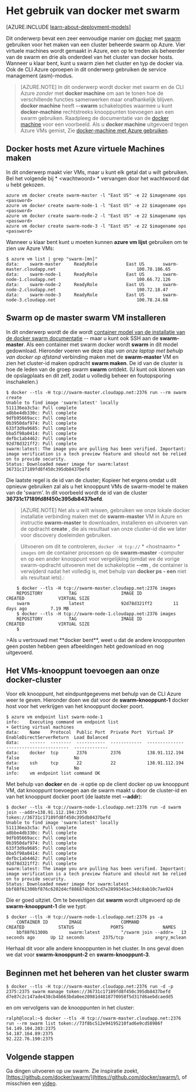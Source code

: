 <properties
   pageTitle="Aan de slag met docker met swarm op Azure"
   description="Beschrijving van het VMs een groep maken met de extensie Docker VM en swarm gebruiken voor het maken van een cluster Docker."
   services="virtual-machines-linux"
   documentationCenter="virtual-machines"
   authors="squillace"
   manager="timlt"
   editor="tysonn"
   tags="azure-service-management"/>

<tags
   ms.service="virtual-machines-linux"
   ms.devlang="na"
   ms.topic="article"
   ms.tgt_pltfrm="vm-linux"
   ms.workload="infrastructure"
   ms.date="01/04/2016"
   ms.author="rasquill"/>

# <a name="how-to-use-docker-with-swarm"></a>Het gebruik van docker met swarm

[AZURE.INCLUDE [learn-about-deployment-models](../../includes/learn-about-deployment-models-classic-include.md)]


Dit onderwerp bevat een zeer eenvoudige manier om [docker](https://www.docker.com/) met [swarm](https://github.com/docker/swarm) gebruiken voor het maken van een cluster beheerde swarm op Azure. Vier virtuele machines wordt gemaakt in Azure, een op te treden als beheerder van de swarm en drie als onderdeel van het cluster van docker hosts. Wanneer u klaar bent, kunt u swarm zien het cluster en typ de docker via. Ook de CLI Azure oproepen in dit onderwerp gebruiken de service management (asm)-modus. 

> [AZURE.NOTE] In dit onderwerp wordt docker met swarm en de CLI Azure *zonder* met **docker machine** om aan te tonen hoe de verschillende functies samenwerken maar onafhankelijk blijven. **docker machine** heeft **--swarm** schakelopties waarmee u kunt **docker-machine** rechtstreeks knooppunten toevoegen aan een swarm gebruiken. Raadpleeg de documentatie van de [docker machine](https://github.com/docker/machine) voor een voorbeeld. Als u **docker machine** uitgevoerd tegen Azure VMs gemist, Zie [docker-machine met Azure gebruiken](virtual-machines-linux-docker-machine.md).

## <a name="create-docker-hosts-with-azure-virtual-machines"></a>Docker hosts met Azure virtuele Machines maken

In dit onderwerp maakt vier VMs, maar u kunt elk getal dat u wilt gebruiken. Bel het volgende bij * &lt;wachtwoord&gt; * vervangen door het wachtwoord dat u hebt gekozen.

    azure vm docker create swarm-master -l "East US" -e 22 $imagename ops <password>
    azure vm docker create swarm-node-1 -l "East US" -e 22 $imagename ops <password>
    azure vm docker create swarm-node-2 -l "East US" -e 22 $imagename ops <password>
    azure vm docker create swarm-node-3 -l "East US" -e 22 $imagename ops <password>

Wanneer u klaar bent kunt u moeten kunnen **azure vm lijst** gebruiken om te zien uw Azure VMs:

    $ azure vm list | grep "swarm-[mn]"
    data:    swarm-master     ReadyRole           East US       swarm-master.cloudapp.net                               100.78.186.65
    data:    swarm-node-1     ReadyRole           East US       swarm-node-1.cloudapp.net                               100.66.72.126
    data:    swarm-node-2     ReadyRole           East US       swarm-node-2.cloudapp.net                               100.72.18.47  
    data:    swarm-node-3     ReadyRole           East US       swarm-node-3.cloudapp.net                               100.78.24.68  

## <a name="installing-swarm-on-the-swarm-master-vm"></a>Swarm op de master swarm VM installeren

In dit onderwerp wordt de die wordt [container model van de installatie van de docker swarm documentatie](https://github.com/docker/swarm#1---docker-image) -- maar u kunt ook SSH aan de **swarm-master**. Als een container met swarm docker wordt **swarm** in dit model gedownload. Hieronder voeren we deze stap *van onze laptop met behulp van docker op afstand* verbinding maken met de **swarm-master** VM en zien het cluster-id maken opdracht **swarm maken**. De id van de cluster is hoe de leden van de groep swarm **swarm** ontdekt. (U kunt ook klonen van de opslagplaats en dit zelf, zodat u volledig beheer en foutopsporing inschakelen.)

    $ docker --tls -H tcp://swarm-master.cloudapp.net:2376 run --rm swarm create
    Unable to find image 'swarm:latest' locally
    511136ea3c5a: Pull complete
    a8bbe4db330c: Pull complete
    9dfb95669acc: Pull complete
    0b3950daf974: Pull complete
    633f3d9a9685: Pull complete
    bba5f98a0414: Pull complete
    defbc1ab4462: Pull complete
    92d78d321ff2: Pull complete
    swarm:latest: The image you are pulling has been verified. Important: image verification is a tech preview feature and should not be relied on to provide security.
    Status: Downloaded newer image for swarm:latest
    36731c17189fd8f450c395db8437befd

Die laatste regel is de id van de cluster; Kopieer het ergens omdat u dit opnieuw gebruiken zal als u het knooppunt VMs de swarm-model te maken van de 'swarm'. In dit voorbeeld wordt de id van de cluster **36731c17189fd8f450c395db8437befd**.

> [AZURE.NOTE] Net als u wilt wissen, gebruiken we onze lokale docker installatie verbinding maken met de **swarm-master** VM in Azure en instructie **swarm-master** te downloaden, installeren en uitvoeren van de opdracht **create** , die als resultaat van onze cluster-id die we later voor discovery doeleinden gebruiken.
<!-- -->
> Uitvoeren om dit te controleren, `docker -H tcp://` * &lt;hostnaam&gt; * ` images` om de container processen op de **swarm-master** -computer en op een ander knooppunt voor vergelijking (omdat we de vorige swarm-opdracht uitvoeren met de schakeloptie **--rm** , de container is verwijderd nadat het volledig is, met behulp van **docker ps - een** niet als resultaat iets).:


        $ docker --tls -H tcp://swarm-master.cloudapp.net:2376 images
        REPOSITORY          TAG                 IMAGE ID            CREATED             VIRTUAL SIZE
        swarm               latest              92d78d321ff2        11 days ago         7.19 MB
        $ docker --tls -H tcp://swarm-node-1.cloudapp.net:2376 images
        REPOSITORY          TAG                 IMAGE ID            CREATED             VIRTUAL SIZE
        $
<P />
>Als u vertrouwd met **docker bent**, weet u dat de andere knooppunten geen posten hebben geen afbeeldingen hebt gedownload en nog uitgevoerd.

## <a name="join-the-node-vms-to-our-docker-cluster"></a>Het VMs-knooppunt toevoegen aan onze docker-cluster

Voor elk knooppunt, het eindpuntgegevens met behulp van de CLI Azure weer te geven. Hieronder doen we dat voor de **swarm-knooppunt-1** docker host voor het verkrijgen van het knooppunt docker poort.

    $ azure vm endpoint list swarm-node-1
    info:    Executing command vm endpoint list
    + Getting virtual machines
    data:    Name    Protocol  Public Port  Private Port  Virtual IP      EnableDirectServerReturn  Load Balanced
    data:    ------  --------  -----------  ------------  --------------  ------------------------  -------------
    data:    docker  tcp       2376         2376          138.91.112.194  false                     No
    data:    ssh     tcp       22           22            138.91.112.194  false                     No
    info:    vm endpoint list command OK


Met behulp van **docker** en de `-H` optie op de client docker op uw knooppunt VM, dat knooppunt toevoegen aan de swarm maakt u door de cluster-id en van het knooppunt docker poort (de laatste met **--addr**):

    $ docker --tls -H tcp://swarm-node-1.cloudapp.net:2376 run -d swarm join --addr=138.91.112.194:2376 token://36731c17189fd8f450c395db8437befd
    Unable to find image 'swarm:latest' locally
    511136ea3c5a: Pull complete
    a8bbe4db330c: Pull complete
    9dfb95669acc: Pull complete
    0b3950daf974: Pull complete
    633f3d9a9685: Pull complete
    bba5f98a0414: Pull complete
    defbc1ab4462: Pull complete
    92d78d321ff2: Pull complete
    swarm:latest: The image you are pulling has been verified. Important: image verification is a tech preview feature and should not be relied on to provide security.
    Status: Downloaded newer image for swarm:latest
    bbf88f61300bf876c6202d4cf886874b363cd7e2899345ac34dc8ab10c7ae924

Die er goed uitziet. Om te bevestigen dat **swarm** wordt uitgevoerd op de **swarm-knooppunt-1** die we typt:

    $ docker --tls -H tcp://swarm-node-1.cloudapp.net:2376 ps -a
        CONTAINER ID        IMAGE               COMMAND                CREATED             STATUS              PORTS               NAMES
        bbf88f61300b        swarm:latest        "/swarm join --addr=   13 seconds ago      Up 12 seconds       2375/tcp            angry_mclean

Herhaal dit voor alle andere knooppunten in het cluster. In ons geval doen we dat voor **swarm-knooppunt-2** en **swarm-knooppunt-3**.

## <a name="begin-managing-the-swarm-cluster"></a>Beginnen met het beheren van het cluster swarm

    $ docker --tls -H tcp://swarm-master.cloudapp.net:2376 run -d -p 2375:2375 swarm manage token://36731c17189fd8f450c395db8437befd
    d7e87c2c147ade438cb4b663bda0ee20981d4818770958f5d317d6aebdcaedd5

en om vervolgens van de knooppunten in het cluster:

    ralph@local:~$ docker --tls -H tcp://swarm-master.cloudapp.net:2376 run --rm swarm list token://73f8bc512e94195210fad6e9cd58986f
    54.149.104.203:2375
    54.187.164.89:2375
    92.222.76.190:2375

<!--Every topic should have next steps and links to the next logical set of content to keep the customer engaged-->
## <a name="next-steps"></a>Volgende stappen

Ga dingen uitvoeren op uw swarm. Zie inspiratie zoekt, [https://github.com/docker/swarm/](https://github.com/docker/swarm/), of misschien een [video](https://www.youtube.com/watch?v=EC25ARhZ5bI).

<!-- links -->

[docker-machine-azure]: virtual-machines-linux-docker-machine.md
 
